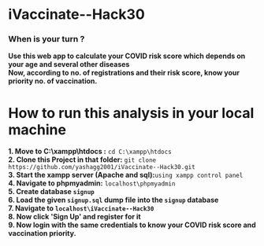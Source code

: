 # iVaccinate--Hack30
<h3>When is your turn ?</h3>
<b>Use this web app to calculate your COVID risk score which depends on your age and several other diseases</b><br>
<b>Now, according to no. of registrations and their risk score, know your priority no. of vaccination.</b>

# How to run this analysis in your local machine
<b>1. Move to C:\xampp\htdocs :</b> `cd C:\xampp\htdocs`<br>
<b>2. Clone this Project in that folder:</b> `git clone https://github.com/yashagg2001/iVaccinate--Hack30.git`<br>
<b>3. Start the xampp server (Apache and sql):</b>`using xampp control panel`<br>
<b>4. Navigate to phpmyadmin:</b>  `localhost\phpmyadmin`<br>
<b>5. Create database `signup`</b><br>
<b>6. Load the given `signup.sql` dump file into the `signup` database</b><br>
<b>7. Navigate to `localhost\iVaccinate--Hack30`</b><br>
<b>8. Now click 'Sign Up' and register for it</b><br>
<b>9. Now login with the same credentials to know your COVID risk score and vaccination priority.</b><br>

